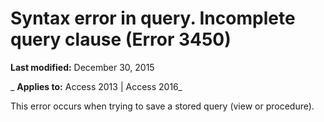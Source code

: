 
# Syntax error in query. Incomplete query clause (Error 3450)

 **Last modified:** December 30, 2015

 _ **Applies to:** Access 2013 | Access 2016_

This error occurs when trying to save a stored query (view or procedure).

